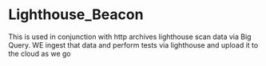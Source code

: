 # Lighthouse_Beacon
This is used in conjunction with http archives lighthouse scan data via Big Query.  WE ingest that data and perform tests via lighthouse and upload it to the cloud as we go
